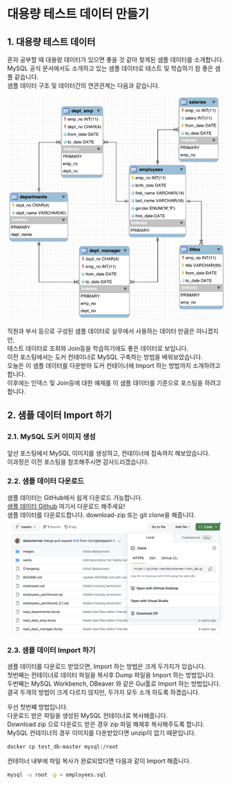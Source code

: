 # 대용량 테스트 데이터 만들기

## 1. 대용량 테스트 데이터

혼자 공부할 때 대용량 데이터가 있으면 좋을 것 같아 찾게된 샘플 데이터를 소개합니다.  
MySQL 공식 문서에서도 소개하고 있는 샘플 데이터로 테스트 및 학습하기 참 좋은 샘플 같습니다.  
샘플 데이터 구조 및 데이터간의 연관관계는 다음과 같습니다.  

![intro](./images/employees-schema.png)

직원과 부서 등으로 구성된 샘플 데이터로 실무에서 사용하는 데이터 만큼은 아니겠지만,  
테스트 데이터로 조회와 Join등을 학습하기에도 좋은 데이터로 보입니다.  
이전 포스팅에서는 도커 컨테이너로 MySQL 구축하는 방법을 배워보았습니다.  
오늘은 이 샘플 데이터를 다운받아 도커 컨테이너에 Import 하는 방법까지 소개하려고 합니다.  
이후에는 인덱스 및 Join등에 대한 예제를 이 샘플 데이터를 기준으로 포스팅을 하려고 합니다.  

## 2. 샘플 데이터 Import 하기

### 2.1. MySQL 도커 이미지 생성

앞선 포스팅에서 MySQL 이미지를 생성하고, 컨테이너에 접속까지 해보았습니다.  
이과정은 이전 포스팅을 참조해주시면 감사드리겠습니다.  

### 2.2. 샘플 데이터 다운로드

샘플 데이터는 GitHub에서 쉽게 다운로드 가능합니다.  
[샘플 데이터 Github](https://github.com/datacharmer/test_db) 여기서 다운로드 해주세요!  
샘플 데이터를 다운로드합니다. download-zip 또는 git clone을 해줍니다.    
![intro](./images/download-repository.png)

### 2.3. 샘플 데이터 Import 하기

샘플 데이터를 다운로드 받았으면, Import 하는 방법은 크게 두가지가 있습니다.  
첫번째는 컨테이너로 데이터 파일을 복사후 Dump 파일을 Import 하는 방법입니다.   
두번째는 MySQL Workbench, DBeaver 와 같은 Gui툴로 Import 하는 방법입니다.  
결국 두개의 방법이 크게 다르지 않지만, 두가지 모두 소개 하도록 하곘습니다.  

우선 첫번쨰 방법입니다.  
다운로드 받은 파일을 생성된 MySQL 컨테이너로 복사해줍니다.  
Download zip 으로 다운로드 받은 경우 zip 파일 해제후 복사해주도록 합니다.  
MySQL 컨테이너의 경우 이미지를 다운받았다면 unzip이 없기 때문입니다.  

```bash
docker cp test_db-master mysql:/root
```

컨테이너 내부에 파일 복사가 완료되었다면 다음과 같이 Import 해줍니다.  

```bash
mysql -u root -p < employees.sql